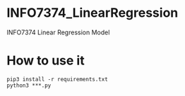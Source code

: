 # INFO7374_LinearRegression
INFO7374 Linear Regression Model
# How to use it
```
pip3 install -r requirements.txt
python3 ***.py
```
